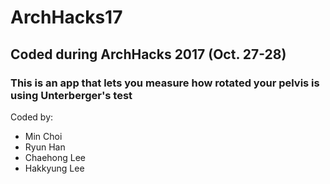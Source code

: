 # ArchHacks17
## Coded during ArchHacks 2017 (Oct. 27-28)
### This is an app that lets you measure how rotated your pelvis is using Unterberger's test
Coded by:
* Min Choi
* Ryun Han
* Chaehong Lee
* Hakkyung Lee
